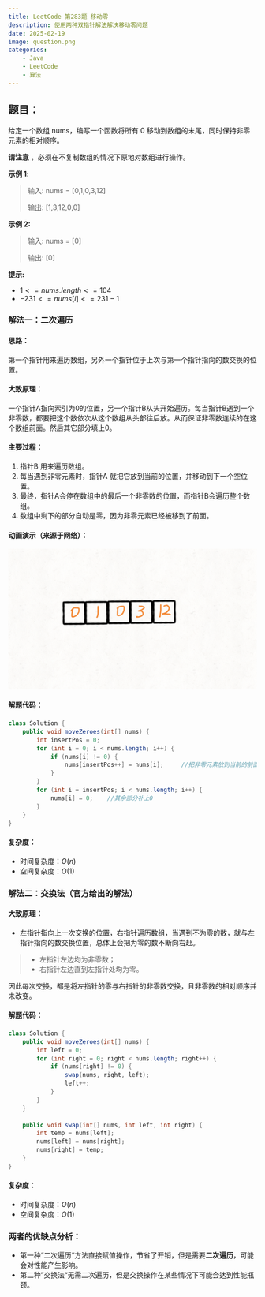```yaml
---
title: LeetCode 第283题 移动零
description: 使用两种双指针解法解决移动零问题
date: 2025-02-19
image: question.png
categories:
    - Java
    - LeetCode
    - 算法
---
```


## 题目：

给定一个数组 nums，编写一个函数将所有 0 移动到数组的末尾，同时保持非零元素的相对顺序。

**请注意** ，必须在不复制数组的情况下原地对数组进行操作。



**示例 1**:

> 输入: nums = [0,1,0,3,12]
> 
> 输出: [1,3,12,0,0]

**示例 2:**

> 输入: nums = [0]
> 
> 输出: [0]

**提示:**

- $1 <= nums.length <= 104$
- $-231 <= nums[i] <= 231 - 1$

### 解法一：二次遍历

#### **思路**：

第一个指针用来遍历数组，另外一个指针位于上次与第一个指针指向的数交换的位置。

#### **大致原理**：

一个指针A指向索引为0的位置，另一个指针B从头开始遍历。每当指针B遇到一个非零数，都要把这个数依次从这个数组从头部往后放。从而保证非零数连续的在这个数组前面。然后其它部分填上0。

#### **主要过程**：

1. 指针B 用来遍历数组。
2. 每当遇到非零元素时，指针A 就把它放到当前的位置，并移动到下一个空位置。
3. 最终，指针A会停在数组中的最后一个非零数的位置，而指针B会遍历整个数组。
4. 数组中剩下的部分自动是零，因为非零元素已经被移到了前面。

#### 动画演示（来源于网络）：

![动画演示](moveZeros.gif)

#### 解题代码：

```java
class Solution {
    public void moveZeroes(int[] nums) {
        int insertPos = 0;
        for (int i = 0; i < nums.length; i++) {
            if (nums[i] != 0) {
                nums[insertPos++] = nums[i];     //把非零元素放到当前的前面
            }
        }
        for (int i = insertPos; i < nums.length; i++) {
            nums[i] = 0;    //其余部分补上0
        }
    }
}
```

#### 复杂度：

- 时间复杂度：$O(n)$
- 空间复杂度：$O(1)$

### 解法二：交换法（官方给出的解法）

#### **大致原理**：

- 左指针指向上一次交换的位置，右指针遍历数组，当遇到不为零的数，就与左指针指向的数交换位置，总体上会把为零的数不断向右赶。

> - 左指针左边均为非零数；
> - 右指针左边直到左指针处均为零。

因此每次交换，都是将左指针的零与右指针的非零数交换，且非零数的相对顺序并未改变。

#### 解题代码：

```java
class Solution {
    public void moveZeroes(int[] nums) {
        int left = 0;
        for (int right = 0; right < nums.length; right++) {
            if (nums[right] != 0) {
                swap(nums, right, left);
                left++;
            }
        }
    }

    public void swap(int[] nums, int left, int right) {
        int temp = nums[left];
        nums[left] = nums[right];
        nums[right] = temp;
    }
}
```

#### 复杂度：

- 时间复杂度：$O(n)$
- 空间复杂度：$O(1)$

### 两者的优缺点分析：

- 第一种“二次遍历“方法直接赋值操作，节省了开销，但是需要**二次遍历**，可能会对性能产生影响。
- 第二种”交换法“无需二次遍历，但是交换操作在某些情况下可能会达到性能瓶颈。

